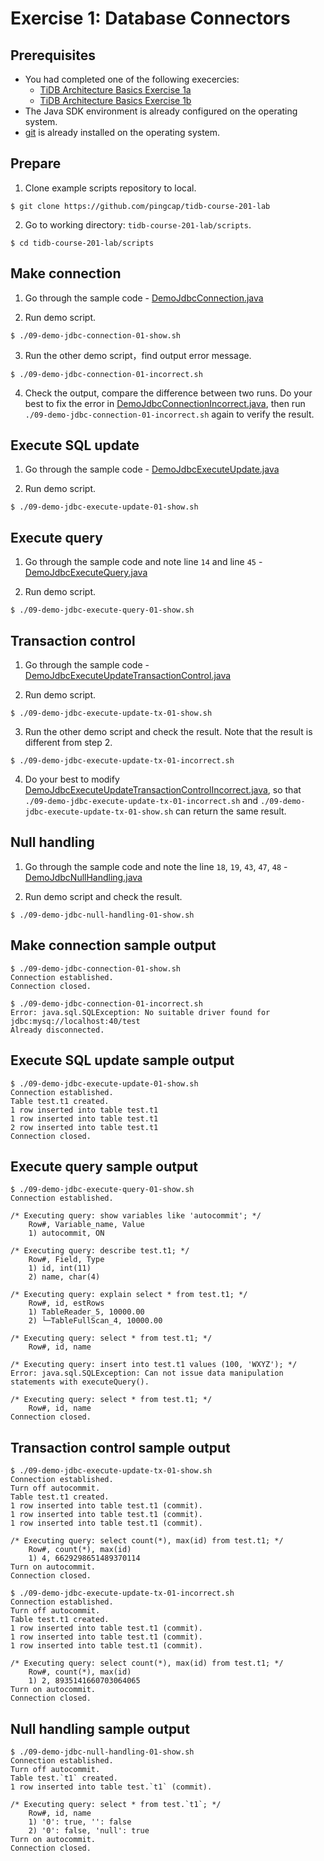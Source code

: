 # Exercise 1: Database Connectors

## Prerequisites
+ You had completed one of the following execercies:
  + [TiDB Architecture Basics Exercise 1a](https://eng.edu.pingcap.com/unit/view/id:2466)
  + [TiDB Architecture Basics Exercise 1b](https://eng.edu.pingcap.com/unit/view/id:2467)
+ The Java SDK environment is already configured on the operating system.
+ [git](https://git-scm.com/) is already installed on the operating system.

## Prepare
1. Clone example scripts repository to local.
```
$ git clone https://github.com/pingcap/tidb-course-201-lab
```

2. Go to working directory: `tidb-course-201-lab/scripts`.
```
$ cd tidb-course-201-lab/scripts
```

## Make connection
1. Go through the sample code - [DemoJdbcConnection.java](https://github.com/pingcap/tidb-course-201-lab/blob/master/scripts/DemoJdbcConnection.java)

2. Run demo script.
```
$ ./09-demo-jdbc-connection-01-show.sh
```

3. Run the other demo script，find output error message.
```
$ ./09-demo-jdbc-connection-01-incorrect.sh 
```

4. Check the output, compare the difference between two runs. Do your best to fix the error in [DemoJdbcConnectionIncorrect.java](https://github.com/pingcap/tidb-course-201-lab/blob/master/scripts/DemoJdbcConnectionIncorrect.java), then run `./09-demo-jdbc-connection-01-incorrect.sh` again to verify the result.

## Execute SQL update 
1. Go through the sample code - [DemoJdbcExecuteUpdate.java](https://github.com/pingcap/tidb-course-201-lab/blob/master/scripts/DemoJdbcExecuteUpdate.java)

2. Run demo script.
```
$ ./09-demo-jdbc-execute-update-01-show.sh
```

## Execute query
1. Go through the sample code and note line `14` and line `45` - [DemoJdbcExecuteQuery.java](https://github.com/pingcap/tidb-course-201-lab/blob/master/scripts/DemoJdbcExecuteQuery.java)

2. Run demo script.
```
$ ./09-demo-jdbc-execute-query-01-show.sh
```

## Transaction control
1. Go through the sample code - [DemoJdbcExecuteUpdateTransactionControl.java](https://github.com/pingcap/tidb-course-201-lab/blob/master/scripts/DemoJdbcExecuteUpdateTransactionControl.java)

2. Run demo script.
```
$ ./09-demo-jdbc-execute-update-tx-01-show.sh
```

3. Run the other demo script and check the result. Note that the result is different from step 2.
```
$ ./09-demo-jdbc-execute-update-tx-01-incorrect.sh 
```

4. Do your best to modify [DemoJdbcExecuteUpdateTransactionControlIncorrect.java](https://github.com/pingcap/tidb-course-201-lab/blob/master/scripts/DemoJdbcExecuteUpdateTransactionControlIncorrect.java), so that `./09-demo-jdbc-execute-update-tx-01-incorrect.sh` and `./09-demo-jdbc-execute-update-tx-01-show.sh` can return the same result.


## Null handling
1. Go through the sample code and note the line `18`, `19`, `43`, `47`, `48` - [DemoJdbcNullHandling.java](https://github.com/pingcap/tidb-course-201-lab/blob/master/scripts/DemoJdbcNullHandling.java)

2. Run demo script and check the result.
```
$ ./09-demo-jdbc-null-handling-01-show.sh
```

## Make connection sample output 
```
$ ./09-demo-jdbc-connection-01-show.sh
Connection established.
Connection closed.
```

```
$ ./09-demo-jdbc-connection-01-incorrect.sh
Error: java.sql.SQLException: No suitable driver found for jdbc:mysq://localhost:40/test
Already disconnected.
```


## Execute SQL update sample output
```
$ ./09-demo-jdbc-execute-update-01-show.sh
Connection established.
Table test.t1 created.
1 row inserted into table test.t1
1 row inserted into table test.t1
2 row inserted into table test.t1
Connection closed.
```

## Execute query sample output
```
$ ./09-demo-jdbc-execute-query-01-show.sh
Connection established.

/* Executing query: show variables like 'autocommit'; */
	Row#, Variable_name, Value
	1) autocommit, ON

/* Executing query: describe test.t1; */
	Row#, Field, Type
	1) id, int(11)
	2) name, char(4)

/* Executing query: explain select * from test.t1; */
	Row#, id, estRows
	1) TableReader_5, 10000.00
	2) └─TableFullScan_4, 10000.00

/* Executing query: select * from test.t1; */
	Row#, id, name

/* Executing query: insert into test.t1 values (100, 'WXYZ'); */
Error: java.sql.SQLException: Can not issue data manipulation statements with executeQuery().

/* Executing query: select * from test.t1; */
	Row#, id, name
Connection closed.
```

## Transaction control sample output
```
$ ./09-demo-jdbc-execute-update-tx-01-show.sh
Connection established.
Turn off autocommit.
Table test.t1 created.
1 row inserted into table test.t1 (commit).
1 row inserted into table test.t1 (commit).
1 row inserted into table test.t1 (commit).

/* Executing query: select count(*), max(id) from test.t1; */
	Row#, count(*), max(id)
	1) 4, 6629298651489370114
Turn on autocommit.
Connection closed.
```

```
$ ./09-demo-jdbc-execute-update-tx-01-incorrect.sh
Connection established.
Turn off autocommit.
Table test.t1 created.
1 row inserted into table test.t1 (commit).
1 row inserted into table test.t1 (commit).
1 row inserted into table test.t1 (commit).

/* Executing query: select count(*), max(id) from test.t1; */
	Row#, count(*), max(id)
	1) 2, 8935141660703064065
Turn on autocommit.
Connection closed.
```

## Null handling sample output
```
$ ./09-demo-jdbc-null-handling-01-show.sh
Connection established.
Turn off autocommit.
Table test.`t1` created.
1 row inserted into table test.`t1` (commit).

/* Executing query: select * from test.`t1`; */
	Row#, id, name
	1) '0': true, '': false
	2) '0': false, 'null': true
Turn on autocommit.
Connection closed.
```